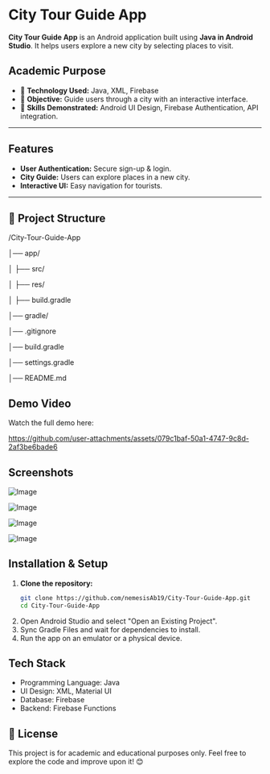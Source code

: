 # City Tour Guide App
**City Tour Guide App** is an Android application built using **Java in Android Studio**. 
It helps users explore a new city by selecting places to visit.

## Academic Purpose
- 📌 **Technology Used:** Java, XML, Firebase
- 📌 **Objective:** Guide users through a city with an interactive interface.
- 📌 **Skills Demonstrated:** Android UI Design, Firebase Authentication, API integration.

---

## Features
- **User Authentication:** Secure sign-up & login.
- **City Guide:** Users can explore places in a new city. 
- **Interactive UI:** Easy navigation for tourists.

---

## 📂 Project Structure
/City-Tour-Guide-App

│── app/

│ ├── src/

│ ├── res/

│ ├── build.gradle

│── gradle/

│── .gitignore

│── build.gradle

│── settings.gradle

│── README.md

## Demo Video
Watch the full demo here: 

https://github.com/user-attachments/assets/079c1baf-50a1-4747-9c8d-2af3be6bade6

## Screenshots
![Image](https://github.com/user-attachments/assets/96f50228-e55d-4732-9b8c-4a2a22738c5e)

![Image](https://github.com/user-attachments/assets/5730e4fc-d055-45f9-8ec5-68cff7cdc70b)

![Image](https://github.com/user-attachments/assets/7b5e89ce-36b1-4bba-a77d-be0fb23dc221)

![Image](https://github.com/user-attachments/assets/645053ee-9ebe-44cb-96a4-12cc67615e69)

## Installation & Setup  
1. **Clone the repository:**  
   ```bash
   git clone https://github.com/nemesisAb19/City-Tour-Guide-App.git
   cd City-Tour-Guide-App

2. Open Android Studio and select "Open an Existing Project".
3. Sync Gradle Files and wait for dependencies to install.
4. Run the app on an emulator or a physical device.

## Tech Stack
- Programming Language: Java
- UI Design: XML, Material UI
- Database: Firebase
- Backend: Firebase Functions

## 📜 License
This project is for academic and educational purposes only. Feel free to explore the code and improve upon it! 😊
